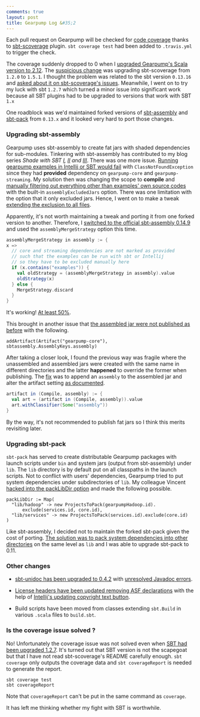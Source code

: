 ```yaml
--- 
comments: true
layout: post
title: Gearpump Log &#35;2
---
```


Each pull request on Gearpump will be checked for [code coverage](https://codecov.io/gh/gearpump/gearpump) thanks to [sbt-scoverage](https://github.com/scoverage/sbt-scoverage) plugin. `sbt coverage test` had been added to `.travis.yml` to trigger the check.

The coverage suddenly dropped to 0 when I [upgraded Gearpump's Scala version to 2.12](https://github.com/gearpump/gearpump/pull/2106). The [suspicious change](https://github.com/gearpump/gearpump/commit/78bed0b457ce7e7c4cd57f5ad6502a880f5f66f4#diff-a84f91f20f040218bccd09fed4761fb3) was upgrading sbt-scoverage from `1.2.0` to `1.5.1`. I thought the problem was related to the sbt version `0.13.16` and [asked about it on sbt-scoverage's issues](https://github.com/scoverage/sbt-scoverage/issues/270). Meanwhile, I went on to try my luck with sbt `1.2.7` which turned a minor issue into significant work because all SBT plugins had to be upgraded to versions that work with SBT `1.x` 

One roadblock was we'd maintained forked versions of [sbt-assembly](https://github.com/sbt/sbt-assembly) and [sbt-pack](https://github.com/xerial/sbt-pack) from `0.13.x` and it looked very hard to port those changes. 

### Upgrading sbt-assembly
Gearpump uses sbt-assembly to create fat jars with shaded dependencies for sub-modules. Tinkering with sbt-assembly has contributed to my blog series *Shade with SBT [I](https://manuzhang.github.io/2016/10/15/shading.html), [II](https://manuzhang.github.io/2016/11/12/shading-2.html) and [III](https://manuzhang.github.io/2017/04/21/shading-3.html)*. There was one more issue. [Running gearpump examples in Intellij or SBT would fail](https://issues.apache.org/jira/browse/GEARPUMP-162) with `ClassNotFoundException` since they had **provided** dependency on `gearpump-core` and `gearpump-streaming`. My solution then was changing the scope to **compile** and [manually filtering out everything other than examples' own source codes](https://github.com/apache/incubator-gearpump/pull/200/files#diff-7f7e51fd877cefd5501e7567e56a9858R180) with the built-in `assemblyExcludedJars` option. There was one limitation with the option that it only excluded jars. Hence, I went on to make a tweak [extending the exclusion to all files](https://github.com/manuzhang/sbt-assembly/commit/344e092171c3e6f29f73b73df58884b239573915#diff-c670e50888639e8441bc5754a62689dfR182). 

Apparently, it's not worth maintaining a tweak and porting it from one forked version to another. Therefore, I [switched to the official sbt-assembly 0.14.9](https://github.com/gearpump/gearpump/commit/f6497e9d470dc8fbc70edb44cc68db1bb54ccdc8#diff-a84f91f20f040218bccd09fed4761fb3R3) and used the `assemblyMergeStrategy` option this time.

```scala
assemblyMergeStrategy in assembly := {
x =>
  // core and streaming dependencies are not marked as provided
  // such that the examples can be run with sbt or Intellij
  // so they have to be excluded manually here
  if (x.contains("examples")) {
    val oldStrategy = (assemblyMergeStrategy in assembly).value
    oldStrategy(x)
  } else {
    MergeStrategy.discard
  }
}
```

It's working! [At least 50%](https://github.com/gearpump/gearpump/issues/2118). 

This brought in another issue that [the assembled jar were not published as before](https://github.com/gearpump/gearpump/issues/2120) with the following.

```
addArtifact(Artifact("gearpump-core"), sbtassembly.AssemblyKeys.assembly)
```

After taking a closer look, I found the previous way was fragile where the unassembled and assembled jars were created with the same name in different directories and the latter **happened** to override the former when publishing. The [fix](https://github.com/gearpump/gearpump/pull/2122/files) was to append an `assembly` to the assembled jar and alter the artifact setting [as documented](https://github.com/sbt/sbt-assembly#publishing-not-recommended).

```scala
artifact in (Compile, assembly) := {
  val art = (artifact in (Compile, assembly)).value
  art.withClassifier(Some("assembly"))
}
```

By the way, it's not recommended to publish fat jars so I think this merits revisiting later.

### Upgrading sbt-pack

`sbt-pack` has served to create distributable Gearpump packages with launch scripts under `bin` and system jars (output from sbt-assembly) under `lib`. The `lib` directory is by default put on all classpaths in the launch scripts. Not to conflict with users' dependencies, Gearpump tried to put system dependencies under subdirectories of `lib`. My colleague Vincent [hacked into the packLibDir option](https://github.com/huafengw/sbt-pack/commit/88fd39e01a263e142c8668124beb88018b58ef69) and made the following possible.

```
packLibDir := Map(	      
  "lib/hadoop" -> new ProjectsToPack(gearpumpHadoop.id).
      exclude(services.id, core.id),
  "lib/services" -> new ProjectsToPack(services.id).exclude(core.id)
)
```

Like sbt-assembly, I decided not to maintain the forked sbt-pack given the cost of porting. [The solution was to pack system dependencies into other directories](https://github.com/gearpump/gearpump/commit/d2655ed5b2629ae7bb31f19caf595c2b46683588) on the same level as `lib` and I was able to upgrade sbt-pack to 0.11.

### Other changes

* [sbt-unidoc has been upgraded to 0.4.2](https://github.com/gearpump/gearpump/commit/801101732e315a63ba02af9d926f83df65cf5fb0) with [unresolved Javadoc errors](https://github.com/gearpump/gearpump/issues/2117).

* [License headers have been updated removing ASF declarations](https://github.com/gearpump/gearpump/commit/801101732e315a63ba02af9d926f83df65cf5fb0) with the help of [Intellij's updating copyright text button](https://www.jetbrains.com/help/idea/copyright.html).

* Build scripts have been moved from classes extending `sbt.Build` in various `.scala` files to `build.sbt`.  

### Is the coverage issue solved ?

No! Unfortunately the coverage issue was not solved even when [SBT had been upgraded 1.2.7](https://github.com/gearpump/gearpump/commit/331f6e0f76dce8145a9fef286e82ef210861375b). It's turned out that SBT version is not the scapegoat but that I have not read sbt-scoverage's README carefully enough. `sbt coverage` only outputs the coverage data and `sbt coverageReport` is needed to generate the report.

```
sbt coverage test
sbt coverageReport
```

Note that `coverageReport` can't be put in the same command as `coverage`.


It has left me thinking whether my fight with SBT is worthwhile.
 





